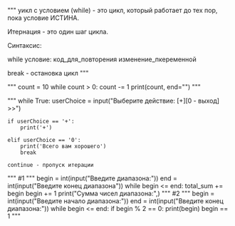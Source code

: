 """
 уикл с условием (while) - это цикл, который работает до тех пор, пока условие ИСТИНА.

 Итернация - это один шаг цикла.

 Синтаксис:

 while условие:
      код_для_повторения
      изменение_пкеременной

 break - остановка цикл
"""

"""
count = 10
while count > 0:
    count -= 1
    print(count, end="")
"""

"""
while True:
    userChoice = input("Выберите действие: [+][0 - выход] >>")

    if userChoice == '+':
        print('+')

    elif userChoice == '0':
        print('Всего вам хорошего')
        break
        
    continue - пропуск итерации
"""
#1
"""
begin = int(input("Введите диапазона:"))
end = int(input("Введите конец диапазона"))
while begin <= end:
    total_sum += begin
    begin += 1
print("Сумма чисел диапазона:",)
"""
#2
"""
begin = int(input("Введите начало диапазона:"))
end = int(input("Введите конец диапазона:"))
while begin <= end:
    if begin % 2 == 0:
        print(begin)
    begin == 1
"""

